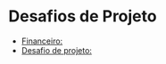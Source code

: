 # Desafios de Projeto

- [Financeiro:](https://app.powerbi.com/view?r=eyJrIjoiZDY5NzM1YzktOTYyNC00ZDA0LTk5NzUtMTgyNzA5NTZiYTNhIiwidCI6IjY0OTQ3ZmI2LTRjYzYtNGVhNC04M2Q5LWE2OWMwZmZiNGE2MSJ9)
- [Desafio de projeto:](https://app.powerbi.com/view?r=eyJrIjoiZjYxYTdmYWUtZTJjNi00MGMxLTliOTUtYTdmNDBjOTZmNDExIiwidCI6IjY0OTQ3ZmI2LTRjYzYtNGVhNC04M2Q5LWE2OWMwZmZiNGE2MSJ9)
